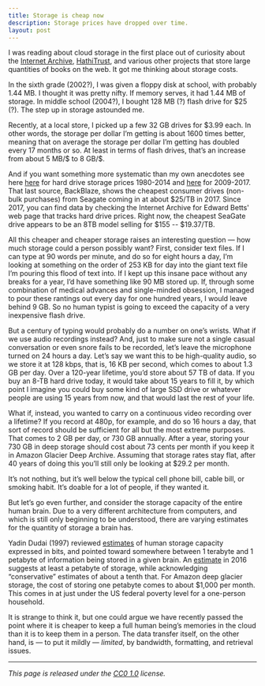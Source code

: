 ```yaml
---
title: Storage is cheap now
description: Storage prices have dropped over time.
layout: post
---
```


I was reading about cloud storage in the first place out of curiosity about the [Internet Archive](https://en.wikipedia.org/wiki/Internet_Archive), [HathiTrust](https://en.wikipedia.org/wiki/HathiTrust), and various other projects that store large quantities of books on the web. It got me thinking about storage costs.

In the sixth grade (2002?), I was given a floppy disk at school, with probably 1.44 MB. I thought it was pretty nifty. If memory serves, it had 1.44 MB of storage. In middle school (2004?), I bought 128 MB (?) flash drive for \$25 (?). The step up in storage astounded me.

Recently, at a local store, I picked up a few 32 GB drives for \$3.99 each. In other words, the storage per dollar I’m getting is about 1600 times better, meaning that on average the storage per dollar I’m getting has doubled every 17 months or so. At least in terms of flash drives, that’s an increase from about 5 MB/$ to 8 GB/$. 

And if you want something more systematic than my own anecdotes see here [here](https://mkomo.com/cost-per-gigabyte-update) for hard drive storage prices 1980-2014 and [here](https://www.backblaze.com/blog/hard-drive-cost-per-gigabyte/) for 2009-2017. That last source, BackBlaze, shows the cheapest consumer drives (non-bulk purchases) from Seagate coming in at about \$25/TB in 2017. Since 2017, you can find data by checking the Internet Archive for Edward Betts' web page that tracks hard drive prices. Right now, the cheapest SeaGate drive appears to be an 8TB model selling for $155 -- \$19.37/TB.

All this cheaper and cheaper storage raises an interesting question — how much storage could a person possibly want? First, consider text files. If I can type at 90 words per minute, and do so for eight hours a day, I’m looking at something on the order of 253 KB for day into the giant text file I’m pouring this flood of text into. If I kept up this insane pace without any breaks for a year, I’d have something like 90 MB stored up. If, through some combination of medical advances and single-minded obsession, I managed to pour these rantings out every day for one hundred years, I would leave behind 9 GB. So no human typist is going to exceed the capacity of a very inexpensive flash drive.

But a century of typing would probably do a number on one’s wrists. What if we use audio recordings instead? And, just to make sure not a single casual conversation or even snore fails to be recorded, let’s leave the microphone turned on 24 hours a day. Let’s say we want this to be high-quality audio, so we store it at 128 kbps, that is, 16 KB per second, which comes to about 1.3 GB per day. Over a 120-year lifetime, you’d store about 57 TB of data. If you buy an 8-TB hard drive today, it would take about 15 years to fill it, by which point I imagine you could buy some kind of large SSD drive or whatever people are using 15 years from now, and that would last the rest of your life.

What if, instead, you wanted to carry on a continuous video recording over a lifetime? If you record at 480p, for example, and do so 16 hours a day, that sort of record should be sufficient for all but the most extreme purposes. That comes to 2 GB per day, or 730 GB annually. After a year, storing your 730 GB in deep storage should cost about 73 cents per month if you keep it in Amazon Glacier Deep Archive. Assuming that storage rates stay flat, after 40 years of doing this you’ll still only be looking at $29.2 per month.

It’s not nothing, but it’s well below the typical cell phone bill, cable bill, or smoking habit. It’s doable for a lot of people, if they wanted it.

But let’s go even further, and consider the storage capacity of the entire human brain. Due to a very different architecture from computers, and which is still only beginning to be understood, there are varying estimates for the quantity of storage a brain has.

Yadin Dudai (1997) reviewed [estimates](https://www.google.com/search?sxsrf=ALeKk02_U4rxpsH5DA-8UQGyoxFDfhN5sg%3A1603577143385&source=hp&ei=N6WUX431FMPLtQar4rmQDA&q=yadin+dudai+how+big+is+human+memory&oq=yadin+dudai+how+big+is+human+memory&gs_lcp=CgZwc3ktYWIQAzIFCCEQqwIyBQghEKsCMgUIIRCrAjoLCAAQsQMQgwEQkQI6BQgAEJECOgoIABCxAxCDARBDOggIABCxAxCDAToFCAAQsQM6CwguELEDEMcBEKMCOg4ILhCxAxCDARDHARCvAToFCC4QsQM6CwguELEDEMkDEJMCOgcIABCxAxBDOgoILhDHARCvARBDOgIIADoKCC4QsQMQgwEQCjoNCC4QyQMQFBCHAhCTAjoCCC46CAguEMcBEK8BOgcIABAUEIcCOgYIABAWEB46CAgAEBYQChAeOggILhDJAxCTAjoFCAAQyQM6BQghEKABOgUIABDNAjoICCEQFhAdEB46BwghEAoQoAFQNVjzNGDtN2gAcAB4AIAB7gGIAaUdkgEHMTEuMjIuMZgBAKABAaoBB2d3cy13aXo&sclient=psy-ab&ved=0ahUKEwjN7P6vns7sAhXDZc0KHStxDsIQ4dUDCAg&uact=5) of human storage capacity expressed in bits, and pointed toward somewhere between 1 terabyte and 1 petabyte of information being stored in a given brain. An [estimate](https://www.salk.edu/news-release/memory-capacity-of-brain-is-10-times-more-than-previously-thought/) in 2016 suggests at least a petabyte of storage, while acknowledging “conservative” estimates of about a tenth that. For Amazon deep glacier storage, the cost of storing one petabyte comes to about $1,000 per month. This comes in at just under the US federal poverty level for a one-person household.

It is strange to think it, but one could argue we have recently passed the point where it is cheaper to keep a full human being’s memories in the cloud than it is to keep them in a person. The data transfer itself, on the other hand, is — to put it mildly — *limited*, by bandwidth, formatting, and retrieval issues.

---

_This page is released under the [CC0 1.0](https://creativecommons.org/publicdomain/zero/1.0/) license._


